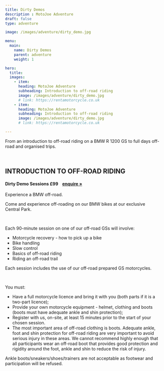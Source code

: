 ```yaml
---
title: Dirty Demos
description : MotoJoe Adventure
draft: false
type: adventure

image: /images/adventure/dirty_demo.jpg

menu:
  main:
    name: Dirty Demos
    parent: adventure
    weight: 1

hero:
  title: 
  images: 
    - item:
      heading: MotoJoe Adventure
      subheading: Introduction to off-road riding
      image: /images/adventure/dirty_demo.jpg
      # link: https://rentamotorcycle.co.uk
    - item:
      heading: MotoJoe Adventure
      subheading: Introduction to off-road riding
      image: /images/adventure/dirty_demo.jpg
      # link: https://rentamotorcycle.co.uk

---
```

<div class="">
    <div class="row">
        <div class="col">
            <p class="lead text-center">
                From an introduction to off-road riding on a BMW R 1200 GS to full days off-road and organised trips.
            </p>
        </div>
    </div>
    <br/>
    <!-- <hr class="featurette-divider"> -->
    <div class="row">
        <div class="col">
            <h2 class="text-center mb-5">INTRODUCTION TO OFF-ROAD RIDING</h2>
        </div>
    </div>
    <div class="card">
        <h4 class="card-header d-flex justify-content-between align-items-center">
            Dirty Demo Sessions
            <span>£99&nbsp;&nbsp;&nbsp;&nbsp;<a class="btn btn-main-sm" href="mailto:adventure@motojoe.co.uk">enquire »</a></span>
        </h4>
        <div class="card-body">
            <p class="lead mb-4">Experience a BMW off-road.</p>
            <p>Come and experience off-roading on our BMW bikes at our exclusive Central Park.</p>
            <br/>
            <p>Each 90-minute session on one of our off-road GSs will involve:</p>
            <ul>
                <li>Motorcycle recovery - how to pick up a bike</li>
                <li>Bike handling</li>
                <li>Slow control</li>
                <li>Basics of off-road riding</li>
                <li>Riding an off-road trail</li>
            </ul>
            <p>Each session includes the use of our off-road prepared GS motorcycles.</p>
            <br/>
            <p>You must:</p>
            <ul>
                <li>Have a full motorcycle licence and bring it with you (both parts if it is a two-part licence);</li>
                <li>Provide your own motorcycle equipment - helmet, clothing and boots (boots must have adequate ankle and
                    shin protection);</li>
                <li>Register with us, on-site, at least 15 minutes prior to the start of your chosen session.</li>
                <li>The most important area of off-road clothing is boots. Adequate ankle, foot and shin protection for
                    off-road riding are very important to avoid serious injury in these areas. We cannot recommend highly
                    enough that all participants wear an off-road boot that provides good protection and rigidity around the
                    foot, ankle and shin to reduce the risk of injury.</li>
            </ul>
            <p>Ankle boots/sneakers/shoes/trainers are not acceptable as footwear and participation will be refused.</p>
        </div>
    </div>
</div>
    